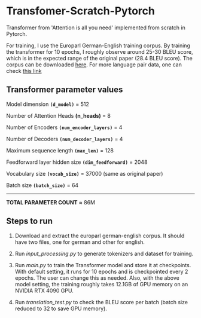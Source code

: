# Transfomer-Scratch-Pytorch
Transformer from 'Attention is all you need' implemented from scratch in Pytorch.

For training, I use the Europarl German-English training corpus. By training the transformer for 10 epochs, I roughly observe around 25-30 BLEU score, which is in the expected range of the original paper (28.4 BLEU score). The corpus can be downloaded [here](https://www.statmt.org/europarl/v7/de-en.tgz). For more language pair data, one can check [this link](https://www.statmt.org/europarl/)

## Transformer parameter values
Model dimension <code>**(d_model)**</code> = 512

Number of Attention Heads **(n_heads)** = 8

Number of Encoders <code>**(num_encoder_layers)**</code> = 4

Number of Decoders <code>**(num_decoder_layers)**</code> = 4

Maximum sequence length <code>**(max_len)**</code> = 128

Feedforward layer hidden size <code>**(dim_feedforward)**</code> = 2048

Vocabulary size <code>**(vocab_size)**</code> = 37000 (same as original paper)

Batch size <code>**(batch_size)**</code> = 64
************************************
**TOTAL PARAMETER COUNT** ≈ 86M

## Steps to run
1. Download and extract the europarl german-english corpus. It should have two files, one for german and other for english.

2. Run <em>input_processing.py</em> to generate tokenizers and dataset for training. 

3. Run <em>main.py</em> to train the Transformer model and store it at checkpoints. With default setting, it runs for 10 epochs and is checkpointed every 2 epochs. The user can change this as needed. Also, with the above model setting, the training roughly takes 12.1GB of GPU memory on an NVIDIA RTX 4090 GPU.

4. Run <em>translation_test.py</em> to check the BLEU score per batch (batch size reduced to 32 to save GPU memory).
